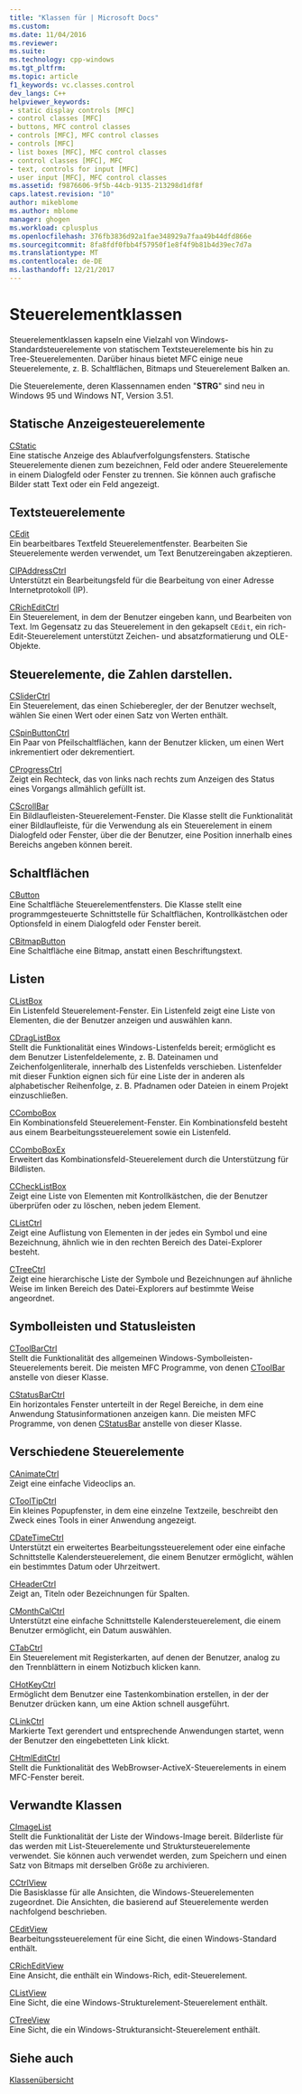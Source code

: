 ```yaml
---
title: "Klassen für | Microsoft Docs"
ms.custom: 
ms.date: 11/04/2016
ms.reviewer: 
ms.suite: 
ms.technology: cpp-windows
ms.tgt_pltfrm: 
ms.topic: article
f1_keywords: vc.classes.control
dev_langs: C++
helpviewer_keywords:
- static display controls [MFC]
- control classes [MFC]
- buttons, MFC control classes
- controls [MFC], MFC control classes
- controls [MFC]
- list boxes [MFC], MFC control classes
- control classes [MFC], MFC
- text, controls for input [MFC]
- user input [MFC], MFC control classes
ms.assetid: f9876606-9f5b-44cb-9135-213298d1df8f
caps.latest.revision: "10"
author: mikeblome
ms.author: mblome
manager: ghogen
ms.workload: cplusplus
ms.openlocfilehash: 376fb3836d92a1fae348929a7faa49b44dfd866e
ms.sourcegitcommit: 8fa8fdf0fbb4f57950f1e8f4f9b81b4d39ec7d7a
ms.translationtype: MT
ms.contentlocale: de-DE
ms.lasthandoff: 12/21/2017
---
```

# <a name="control-classes"></a>Steuerelementklassen
Steuerelementklassen kapseln eine Vielzahl von Windows-Standardsteuerelemente von statischem Textsteuerelemente bis hin zu Tree-Steuerelementen. Darüber hinaus bietet MFC einige neue Steuerelemente, z. B. Schaltflächen, Bitmaps und Steuerelement Balken an.  
  
 Die Steuerelemente, deren Klassennamen enden "**STRG**" sind neu in Windows 95 und Windows NT, Version 3.51.  
  
## <a name="static-display-controls"></a>Statische Anzeigesteuerelemente  
 [CStatic](../mfc/reference/cstatic-class.md)  
 Eine statische Anzeige des Ablaufverfolgungsfensters. Statische Steuerelemente dienen zum bezeichnen, Feld oder andere Steuerelemente in einem Dialogfeld oder Fenster zu trennen. Sie können auch grafische Bilder statt Text oder ein Feld angezeigt.  
  
## <a name="text-controls"></a>Textsteuerelemente  
 [CEdit](../mfc/reference/cedit-class.md)  
 Ein bearbeitbares Textfeld Steuerelementfenster. Bearbeiten Sie Steuerelemente werden verwendet, um Text Benutzereingaben akzeptieren.  
  
 [CIPAddressCtrl](../mfc/reference/cipaddressctrl-class.md)  
 Unterstützt ein Bearbeitungsfeld für die Bearbeitung von einer Adresse Internetprotokoll (IP).  
  
 [CRichEditCtrl](../mfc/reference/cricheditctrl-class.md)  
 Ein Steuerelement, in dem der Benutzer eingeben kann, und Bearbeiten von Text. Im Gegensatz zu das Steuerelement in den gekapselt `CEdit`, ein rich-Edit-Steuerelement unterstützt Zeichen- und absatzformatierung und OLE-Objekte.  
  
## <a name="controls-that-represent-numbers"></a>Steuerelemente, die Zahlen darstellen.  
 [CSliderCtrl](../mfc/reference/csliderctrl-class.md)  
 Ein Steuerelement, das einen Schieberegler, der der Benutzer wechselt, wählen Sie einen Wert oder einen Satz von Werten enthält.  
  
 [CSpinButtonCtrl](../mfc/reference/cspinbuttonctrl-class.md)  
 Ein Paar von Pfeilschaltflächen, kann der Benutzer klicken, um einen Wert inkrementiert oder dekrementiert.  
  
 [CProgressCtrl](../mfc/reference/cprogressctrl-class.md)  
 Zeigt ein Rechteck, das von links nach rechts zum Anzeigen des Status eines Vorgangs allmählich gefüllt ist.  
  
 [CScrollBar](../mfc/reference/cscrollbar-class.md)  
 Ein Bildlaufleisten-Steuerelement-Fenster. Die Klasse stellt die Funktionalität einer Bildlaufleiste, für die Verwendung als ein Steuerelement in einem Dialogfeld oder Fenster, über die der Benutzer, eine Position innerhalb eines Bereichs angeben können bereit.  
  
## <a name="buttons"></a>Schaltflächen  
 [CButton](../mfc/reference/cbutton-class.md)  
 Eine Schaltfläche Steuerelementfensters. Die Klasse stellt eine programmgesteuerte Schnittstelle für Schaltflächen, Kontrollkästchen oder Optionsfeld in einem Dialogfeld oder Fenster bereit.  
  
 [CBitmapButton](../mfc/reference/cbitmapbutton-class.md)  
 Eine Schaltfläche eine Bitmap, anstatt einen Beschriftungstext.  
  
## <a name="lists"></a>Listen  
 [CListBox](../mfc/reference/clistbox-class.md)  
 Ein Listenfeld Steuerelement-Fenster. Ein Listenfeld zeigt eine Liste von Elementen, die der Benutzer anzeigen und auswählen kann.  
  
 [CDragListBox](../mfc/reference/cdraglistbox-class.md)  
 Stellt die Funktionalität eines Windows-Listenfelds bereit; ermöglicht es dem Benutzer Listenfeldelemente, z. B. Dateinamen und Zeichenfolgenliterale, innerhalb des Listenfelds verschieben. Listenfelder mit dieser Funktion eignen sich für eine Liste der in anderen als alphabetischer Reihenfolge, z. B. Pfadnamen oder Dateien in einem Projekt einzuschließen.  
  
 [CComboBox](../mfc/reference/ccombobox-class.md)  
 Ein Kombinationsfeld Steuerelement-Fenster. Ein Kombinationsfeld besteht aus einem Bearbeitungssteuerelement sowie ein Listenfeld.  
  
 [CComboBoxEx](../mfc/reference/ccomboboxex-class.md)  
 Erweitert das Kombinationsfeld-Steuerelement durch die Unterstützung für Bildlisten.  
  
 [CCheckListBox](../mfc/reference/cchecklistbox-class.md)  
 Zeigt eine Liste von Elementen mit Kontrollkästchen, die der Benutzer überprüfen oder zu löschen, neben jedem Element.  
  
 [CListCtrl](../mfc/reference/clistctrl-class.md)  
 Zeigt eine Auflistung von Elementen in der jedes ein Symbol und eine Bezeichnung, ähnlich wie in den rechten Bereich des Datei-Explorer besteht.  
  
 [CTreeCtrl](../mfc/reference/ctreectrl-class.md)  
 Zeigt eine hierarchische Liste der Symbole und Bezeichnungen auf ähnliche Weise im linken Bereich des Datei-Explorers auf bestimmte Weise angeordnet.  
  
## <a name="toolbars-and-status-bars"></a>Symbolleisten und Statusleisten  
 [CToolBarCtrl](../mfc/reference/ctoolbarctrl-class.md)  
 Stellt die Funktionalität des allgemeinen Windows-Symbolleisten-Steuerelements bereit. Die meisten MFC Programme, von denen [CToolBar](../mfc/reference/ctoolbar-class.md) anstelle von dieser Klasse.  
  
 [CStatusBarCtrl](../mfc/reference/cstatusbarctrl-class.md)  
 Ein horizontales Fenster unterteilt in der Regel Bereiche, in dem eine Anwendung Statusinformationen anzeigen kann. Die meisten MFC Programme, von denen [CStatusBar](../mfc/reference/cstatusbar-class.md) anstelle von dieser Klasse.  
  
## <a name="miscellaneous-controls"></a>Verschiedene Steuerelemente  
 [CAnimateCtrl](../mfc/reference/canimatectrl-class.md)  
 Zeigt eine einfache Videoclips an.  
  
 [CToolTipCtrl](../mfc/reference/ctooltipctrl-class.md)  
 Ein kleines Popupfenster, in dem eine einzelne Textzeile, beschreibt den Zweck eines Tools in einer Anwendung angezeigt.  
  
 [CDateTimeCtrl](../mfc/reference/cdatetimectrl-class.md)  
 Unterstützt ein erweitertes Bearbeitungssteuerelement oder eine einfache Schnittstelle Kalendersteuerelement, die einem Benutzer ermöglicht, wählen ein bestimmtes Datum oder Uhrzeitwert.  
  
 [CHeaderCtrl](../mfc/reference/cheaderctrl-class.md)  
 Zeigt an, Titeln oder Bezeichnungen für Spalten.  
  
 [CMonthCalCtrl](../mfc/reference/cmonthcalctrl-class.md)  
 Unterstützt eine einfache Schnittstelle Kalendersteuerelement, die einem Benutzer ermöglicht, ein Datum auswählen.  
  
 [CTabCtrl](../mfc/reference/ctabctrl-class.md)  
 Ein Steuerelement mit Registerkarten, auf denen der Benutzer, analog zu den Trennblättern in einem Notizbuch klicken kann.  
  
 [CHotKeyCtrl](../mfc/reference/chotkeyctrl-class.md)  
 Ermöglicht dem Benutzer eine Tastenkombination erstellen, in der der Benutzer drücken kann, um eine Aktion schnell ausgeführt.  
  
 [CLinkCtrl](../mfc/reference/clinkctrl-class.md)  
 Markierte Text gerendert und entsprechende Anwendungen startet, wenn der Benutzer den eingebetteten Link klickt.  
  
 [CHtmlEditCtrl](../mfc/reference/chtmleditctrl-class.md)  
 Stellt die Funktionalität des WebBrowser-ActiveX-Steuerelements in einem MFC-Fenster bereit.  
  
## <a name="related-classes"></a>Verwandte Klassen  
 [CImageList](../mfc/reference/cimagelist-class.md)  
 Stellt die Funktionalität der Liste der Windows-Image bereit. Bilderliste für das werden mit List-Steuerelemente und Struktursteuerelemente verwendet. Sie können auch verwendet werden, zum Speichern und einen Satz von Bitmaps mit derselben Größe zu archivieren.  
  
 [CCtrlView](../mfc/reference/cctrlview-class.md)  
 Die Basisklasse für alle Ansichten, die Windows-Steuerelementen zugeordnet. Die Ansichten, die basierend auf Steuerelemente werden nachfolgend beschrieben.  
  
 [CEditView](../mfc/reference/ceditview-class.md)  
 Bearbeitungssteuerelement für eine Sicht, die einen Windows-Standard enthält.  
  
 [CRichEditView](../mfc/reference/cricheditview-class.md)  
 Eine Ansicht, die enthält ein Windows-Rich, edit-Steuerelement.  
  
 [CListView](../mfc/reference/clistview-class.md)  
 Eine Sicht, die eine Windows-Strukturelement-Steuerelement enthält.  
  
 [CTreeView](../mfc/reference/ctreeview-class.md)  
 Eine Sicht, die ein Windows-Strukturansicht-Steuerelement enthält.  
  
## <a name="see-also"></a>Siehe auch  
 [Klassenübersicht](../mfc/class-library-overview.md)


